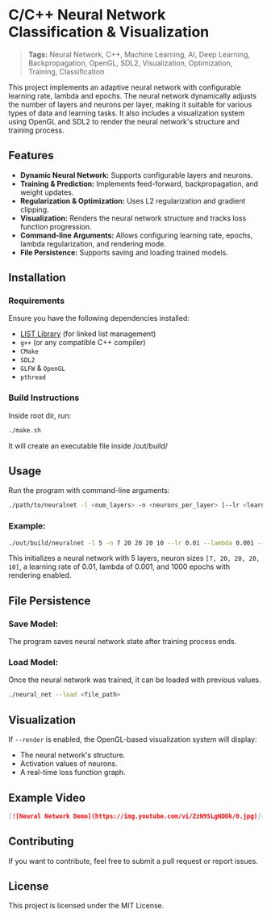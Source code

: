 # C/C++ Neural Network Classification & Visualization

> **Tags:** Neural Network, C++, Machine Learning, AI, Deep Learning, Backpropagation, OpenGL, SDL2, Visualization, Optimization, Training, Classification

This project implements an adaptive neural network with configurable learning rate, lambda and epochs. The neural network dynamically adjusts the number of layers and neurons per layer, making it suitable for various types of data and learning tasks. It also includes a visualization system using OpenGL and SDL2 to render the neural network's structure and training process.

## Features

- **Dynamic Neural Network:** Supports configurable layers and neurons.
- **Training & Prediction:** Implements feed-forward, backpropagation, and weight updates.
- **Regularization & Optimization:** Uses L2 regularization and gradient clipping.
- **Visualization:** Renders the neural network structure and tracks loss function progression.
- **Command-line Arguments:** Allows configuring learning rate, epochs, lambda regularization, and rendering mode.
- **File Persistence:** Supports saving and loading trained models.

## Installation

### Requirements

Ensure you have the following dependencies installed:

- [LIST Library](https://github.com/IagoFAlen/list) (for linked list management)
- `g++` (or any compatible C++ compiler)
- `CMake`
- `SDL2`
- `GLFW` & `OpenGL`
- `pthread`

### Build Instructions
Inside root dir, run:
```sh
./make.sh
```
It will create an executable file inside /out/build/

## Usage

Run the program with command-line arguments:

```sh
./path/to/neuralnet -l <num_layers> -n <neurons_per_layer> [--lr <learning_rate>] [--lambda <lambda>] [--epochs <epochs>] [--render]
```

### Example:

```sh
./out/build/neuralnet -l 5 -n 7 20 20 20 10 --lr 0.01 --lambda 0.001 --epochs 1000 --render
```

This initializes a neural network with 5 layers, neuron sizes `[7, 20, 20, 20, 10]`, a learning rate of 0.01, lambda of 0.001, and 1000 epochs with rendering enabled.

## File Persistence

### Save Model:
The program saves neural network state after training process ends.

### Load Model:
Once the neural network was trained, it can be loaded with previous values.
```sh
./neural_net --load <file_path>
```

## Visualization

If `--render` is enabled, the OpenGL-based visualization system will display:

- The neural network's structure.
- Activation values of neurons.
- A real-time loss function graph.

## Example Video

```md
[![Neural Network Demo](https://img.youtube.com/vi/ZzN9SLgNDDk/0.jpg)](https://www.youtube.com/watch?v=ZzN9SLgNDDk)
```

## Contributing

If you want to contribute, feel free to submit a pull request or report issues.

## License

This project is licensed under the MIT License.
